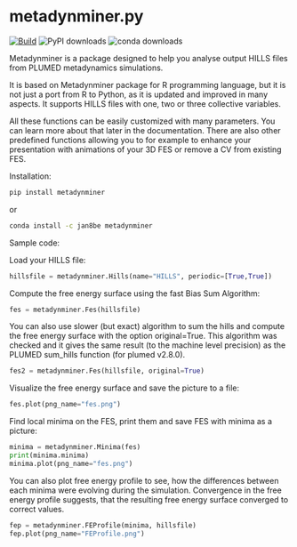 # metadynminer.py

[![Build](https://github.com/Jan8be/metadynminer.py/actions/workflows/ci.yml/badge.svg)](https://github.com/Jan8be/metadynminer.py/actions/workflows/ci.yml)
![PyPI downloads](https://static.pepy.tech/badge/metadynminer)
![conda downloads](https://anaconda.org/jan8be/metadynminer/badges/downloads.svg)


Metadynminer is a package designed to help you analyse output HILLS files from PLUMED metadynamics simulations. 

It is based on Metadynminer package for R programming language, but it is not just a port from R to Python, as it is updated and improved in many aspects. It supports HILLS files with one, two or three collective variables. 

All these functions can be easily customized with many parameters. You can learn more about that later in the documentation. There are also other predefined functions allowing you to for example to enhance your presentation with animations of your 3D FES or remove a CV from existing FES. 

Installation:
```bash
pip install metadynminer
```
or
```bash
conda install -c jan8be metadynminer
```

Sample code:

Load your HILLS file: 
```python
hillsfile = metadynminer.Hills(name="HILLS", periodic=[True,True])
```
Compute the free energy surface using the fast Bias Sum Algorithm:
```python
fes = metadynminer.Fes(hillsfile)
```

You can also use slower (but exact) algorithm to sum the hills and compute the free energy surface 
with the option original=True. This algorithm was checked and it gives the same result 
(to the machine level precision) as the PLUMED sum_hills function (for plumed v2.8.0).
```python
fes2 = metadynminer.Fes(hillsfile, original=True)
```

Visualize the free energy surface and save the picture to a file:
```python
fes.plot(png_name="fes.png")
```

Find local minima on the FES, print them and save FES with minima as a picture:
```python
minima = metadynminer.Minima(fes)
print(minima.minima)
minima.plot(png_name="fes.png")
```

You can also plot free energy profile to see, how the differences between each minima were evolving 
during the simulation. Convergence in the free energy profile suggests, that the resulting free energy surface converged to correct values.
```python
fep = metadynminer.FEProfile(minima, hillsfile)
fep.plot(png_name="FEProfile.png")
```


